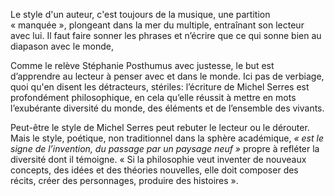 Le style d'un auteur, c'est toujours de la musique, une partition « manquée », plongeant dans la mer du multiple, entraînant son lecteur avec lui. Il faut faire sonner les phrases et n’écrire que ce qui sonne bien au diapason avec le monde,

Comme le relève Stéphanie Posthumus avec justesse, le but est d’apprendre au lecteur à penser avec et dans le monde. Ici pas de verbiage, quoi qu'en disent les détracteurs, stériles: l’écriture de Michel Serres est profondément philosophique, en cela qu’elle réussit à mettre en mots l’exubérante diversité du monde, des éléments et de l’ensemble des vivants. 

Peut-être le style de Michel Serres peut rebuter le lecteur ou le dérouter. Mais le style, poétique, non traditionnel dans la sphère académique, _« est le signe de l’invention, du passage par un paysage neuf »_ propre à refléter la diversité dont il témoigne. « Si la philosophie veut inventer de nouveaux concepts, des idées et des théories nouvelles, elle doit composer des récits, créer des personnages, produire des histoires ».

